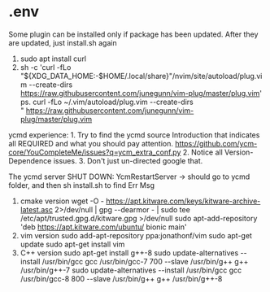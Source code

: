 # .env


Some plugin can be installed only if package has been updated.
After they are updated, just install.sh again

1. sudo apt install curl
2. sh -c 'curl -fLo "${XDG_DATA_HOME:-$HOME/.local/share}"/nvim/site/autoload/plug.vim --create-dirs \
       https://raw.githubusercontent.com/junegunn/vim-plug/master/plug.vim'
   ps.
   curl -fLo ~/.vim/autoload/plug.vim --create-dirs \
   "     https://raw.githubusercontent.com/junegunn/vim-plug/master/plug.vim


ycmd experience:
    1. Try to find the ycmd source Introduction that indicates all REQUIRED and what you should pay attention.
    https://github.com/ycm-core/YouCompleteMe/issues?q=ycm_extra_conf.py
    2. Notice all Version-Dependence issues.
    3. Don't just un-directed google that.


The ycmd server SHUT DOWN: YcmRestartServer
-> should go to ycmd folder, and then sh install.sh to find Err Msg
1. cmake version
    wget -O - https://apt.kitware.com/keys/kitware-archive-latest.asc 2>/dev/null | gpg --dearmor - | sudo tee /etc/apt/trusted.gpg.d/kitware.gpg >/dev/null
    sudo apt-add-repository 'deb https://apt.kitware.com/ubuntu/ bionic main'
2. vim version
    sudo add-apt-repository ppa:jonathonf/vim
    sudo apt-get update
    sudo apt-get install vim
3. C++ version
    sudo apt-get install g++-8
    sudo update-alternatives --install /usr/bin/gcc gcc /usr/bin/gcc-7 700 --slave /usr/bin/g++ g++ /usr/bin/g++-7
    sudo update-alternatives --install /usr/bin/gcc gcc /usr/bin/gcc-8 800 --slave /usr/bin/g++ g++ /usr/bin/g++-8
